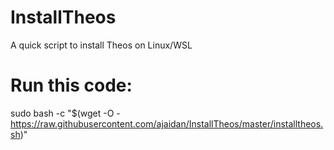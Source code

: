 # InstallTheos
 A quick script to install Theos on Linux/WSL

# Run this code:
 sudo bash -c "$(wget -O - https://raw.githubusercontent.com/ajaidan/InstallTheos/master/installtheos.sh)"
